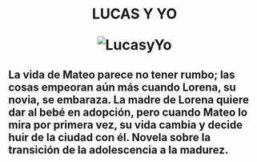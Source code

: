 <h1> <center> LUCAS Y YO


![LucasyYo](https://www.gonvill.com.mx/imagenes/9789707/978970785344.JPG)

</center>

<h2>

La vida de Mateo parece no tener rumbo; las cosas empeoran aún más cuando Lorena, su novia, se embaraza. La madre de Lorena quiere dar al bebé en adopción, pero cuando Mateo lo mira por primera vez, su vida cambia y decide huir de la ciudad con él. Novela sobre la transición de la adolescencia a la madurez.